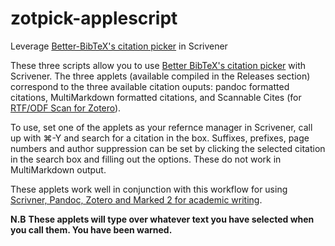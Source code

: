 # zotpick-applescript

Leverage [Better-BibTeX's citation picker](https://zotplus.github.io/better-bibtex/cayw.html) in Scrivener

These three scripts allow you to use [Better BibTeX's citation picker](https://zotplus.github.io/better-bibtex/cayw.html) 
with Scrivener. The three applets (available compiled in the Releases section) correspond 
to the three available citation ouputs: pandoc formatted citations, MultiMarkdown 
formatted citations, and Scannable Cites 
(for [RTF/ODF Scan for Zotero](http://zotero-odf-scan.github.io/zotero-odf-scan/)).

To use, set one of the applets as your refernce manager in Scrivener, call up with ⌘-Y 
and search for a citation in the box. Suffixes, prefixes, page numbers and author 
suppression can be set by clicking the selected citation in the search box and filling 
out the options. These do not work in MultiMarkdown output.

These applets work well in conjunction with this workflow for using [Scrivner, Pandoc, Zotero and Marked 2 for academic writing](http://davepwsmith.github.io/academic-scrivener-howto/).

**N.B** **These applets will type over whatever text you have selected when you call them. You have been warned.**

